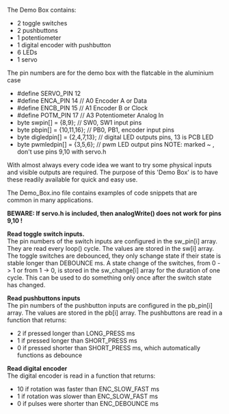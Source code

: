 The Demo Box contains:
- 2 toggle switches
- 2 pushbuttons
- 1 potentiometer
- 1 digital encoder with pushbutton
- 6 LEDs
- 1 servo

The pin numbers are for the demo box with the flatcable in the aluminium case
- #define SERVO_PIN  12 
- #define ENCA_PIN   14 // A0 Encoder A or Data
- #define ENCB_PIN   15 // A1 Encoder B or Clock
- #define POTM_PIN   17 // A3 Potentiometer Analog In
- byte swpin[]     = {8,9};      // SW0, SW1 input pins
- byte pbpin[]     = {10,11,16}; // PB0, PB1, encoder input pins
- byte digledpin[] = {2,4,7,13}; // digital LED outputs pins, 13 is PCB LED
- byte pwmledpin[] = {3,5,6};    // pwm LED output pins NOTE: marked ~ , don't use pins 9,10 with servo.h

With almost always every code idea we want to try some physical inputs and visible outputs are required. The purpose of this 'Demo Box' is to have these readily available for quick and easy use.

The Demo_Box.ino file contains examples of code snippets that are common in many applications.

**BEWARE: If servo.h is included, then analogWrite() does not work for pins 9,10 !**

**Read toggle switch inputs.**  
The pin numbers of the switch inputs are configured in the sw_pin[i] array. They are read every loop() cycle. The values are stored in the sw[i] array. The toggle switches are debounced, they only schange state if their state is stable longer than DEBOUNCE ms. A state change of the switches, from 0 -> 1 or from 1 -> 0, is stored in the sw_change[i] array for the duration of one cycle. This can be used to do something only once after the switch state has changed.

**Read pushbuttons inputs**  
The pin numbers of the pushbutton inputs are configured in the pb_pin[i] array. The values are stored in the pb[i] array. The pushbuttons are read in a function that returns:
- 2 if pressed longer than LONG_PRESS ms
- 1 if pressed longer than SHORT_PRESS ms
- 0 if pressed shorter than SHORT_PRESS ms, which automatically functions as debounce

**Read digital encoder**  
The digital encoder is read in a function that returns:
- 10 if rotation was faster than ENC_SLOW_FAST ms
- 1 if rotation was slower than ENC_SLOW_FAST ms
- 0 if pulses were shorter than ENC_DEBOUNCE ms



